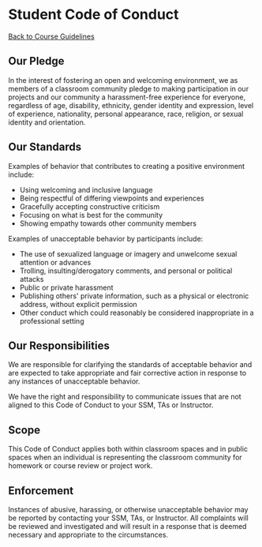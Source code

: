 # Student Code of Conduct
[Back to Course Guidelines](../../README.md#course-guidelines)

## Our Pledge

In the interest of fostering an open and welcoming environment, we as members of a classroom community pledge to making participation in our projects and
our community a harassment-free experience for everyone, regardless of age, disability, ethnicity, gender identity and expression, level of experience, nationality, personal appearance, race, religion, or sexual identity and orientation.

## Our Standards

Examples of behavior that contributes to creating a positive environment
include:

* Using welcoming and inclusive language
* Being respectful of differing viewpoints and experiences
* Gracefully accepting constructive criticism
* Focusing on what is best for the community
* Showing empathy towards other community members

Examples of unacceptable behavior by participants include:

* The use of sexualized language or imagery and unwelcome sexual attention or
  advances
* Trolling, insulting/derogatory comments, and personal or political attacks
* Public or private harassment
* Publishing others' private information, such as a physical or electronic
  address, without explicit permission
* Other conduct which could reasonably be considered inappropriate in a
  professional setting

## Our Responsibilities

We are responsible for clarifying the standards of acceptable behavior and are expected to take appropriate and fair corrective action in response to any instances of unacceptable behavior.

We have the right and responsibility to communicate issues that are not aligned to this Code of Conduct to your SSM, TAs or Instructor.

## Scope

This Code of Conduct applies both within classroom spaces and in public spaces when an individual is representing the classroom community for homework or course review or project work. 

## Enforcement

Instances of abusive, harassing, or otherwise unacceptable behavior may be reported by contacting your SSM, TAs, or Instructor. All complaints will be reviewed and investigated and will result in a response that
is deemed necessary and appropriate to the circumstances. 
